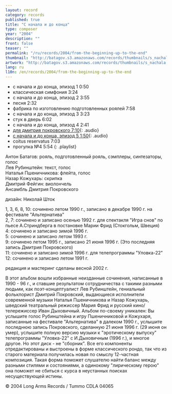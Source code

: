 ```yaml
---
layout: record
category: records
published: true
title: "С начала и до конца"
type: composer
year: "2004"
description: ""
front: false
teaser: ""
permalink: "/ru/records/2004/from-the-beginning-up-to-the-end"
thumbnail: "http://batagov.s3.amazonaws.com/records/thumbnails/s_nachala.jpg"
artwork: "http://batagov.s3.amazonaws.com/records/thumbnails/s_nachala.jpg"
lang: ru
l10n: /en/records/2004/from-the-beginning-up-to-the-end
---
```


- с начала и до конца, эпизод 1 0:50	 
- классическая симфония 3:24	 
- с начала и до конца, эпизод 2 3:55	 
- песня 2:32	 
- фабрика по изготовлению подготовленных роялей 7:58	 
- с начала и до конца, эпизод 3 3:23	 
- стук в дверь 6:02	 
- с начала и до конца, эпизод 4 2:41
- [для дмитрия покровского 7:10](http://batagov.s3.amazonaws.com/records/sounds/for_Pokrovsky.mp3){: .audio}
- [с начала и до конца, эпизод 5 1:50](http://batagov.s3.amazonaws.com/records/sounds/from_to_5.mp3){: .audio}	
- coitus reservatus 7:03	 
- прогулка №4 5:54
{: .playlist} 

Антон Батагов: рояль, подготовленный рояль, сэмплеры, синтезаторы, голос  
Лев Рубинштейн: текст, голос  
Наталья Пшеничникова: флейта, голос  
Назар Кожухарь: скрипка  
Дмитрий Фейгин: виолончель  
Ансамбль Дмитрия Покровского  
  
дизайн: Николай Шток  

1, 3, 6, 8, 10: сочинено летом 1990 г., записано в декабре 1990 г. на фестивале "Альтернатива"  
2, 7: сочинено и записано осенью 1992 г. для спектакля "Игра снов" по пьесе А.Стриндберга в постановке Марии Фрид (Стокгольм, Швеция)  
4: сочинено и записано зимой 1996 г.  
5: сочинено и записано летом 1993 г.  
9: сочинено летом 1995 г., записано 21 июня 1996 г. (Это последняя запись Дмитрия Покровского)  
11: сочинено и записано зимой 1996 г. для телепрограммы "Уловка-22"  
12: сочинено и записано летом 1991 г.  
  
редакция и мастеринг сделаны весной 2002 г.  

В этот альбом вошли избранные неизданные сочинения, написанные в 1990 - 96 г., и ставшие результатом сотрудничества с такими разными людьми, как поэт-концептуалист Лев 
Рубинштейн, гениальный фольклорист Дмитрий Покровский, выдающиеся исполнители современной музыки Наталья Пшеничникова и Назар Кожухарь, шведский театральный режиссер 
Мария Фрид и русский кино/телережиссер Иван Дыховичный. Альбом по-своему уникален: Вы услышите голос Рубинштейна и игру Пшеничниковой и Кожухаря, записанные на фестивале 
"Альтернатива" в далеком 1990 г., услышите последнюю запись Покровского, сделанную 21 июня 1996 г. (29 июня он умер), услышите полную версию музыки к "эротическому выпуску" 
телепрограммы "Уловка-22" с И.Дыховичным (1996 г.), и многое другое. Но этот диск - не "сборник". Все его компоненты отредактированы и выстроены в форме классического рондо, 
так что из старого материала получилась новая по смыслу 12-частная композиция. Такая форма поможет слушателю найти баланс между разными стилями и состояниями, а одинокому "лирическому герою" она поможет не сбиться с курса в неустанных поисках несуществующей истины.  
  
© 2004 Long Arms Records / Tummo CDLA 04065  